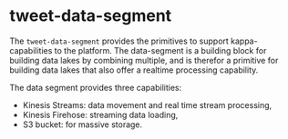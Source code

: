 # tweet-data-segment
The `tweet-data-segment` provides the primitives to support kappa-capabilities to the platform. The data-segment is a building block for building data lakes by combining multiple, and is therefor a primitive for building data lakes that also offer a realtime processing capability.

The data segment provides three capabilities:
- Kinesis Streams: data movement and real time stream processing,
- Kinesis Firehose: streaming data loading,
- S3 bucket: for massive storage.